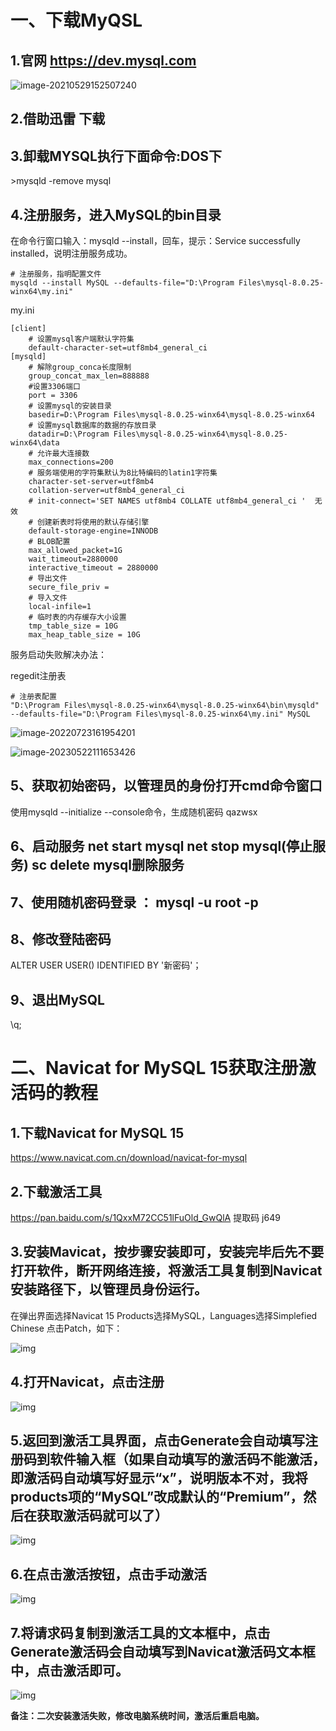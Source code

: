 # 一、下载MyQSL

## 1.官网 https://dev.mysql.com

![image-20210529152507240](imge/MySQL安装.assets/image-20210529152507240-16512425302451.png)

## 2.借助迅雷 下载

## 3.卸载MYSQL执行下面命令:DOS下

\>mysqld -remove mysql

## 4.注册服务，进入MySQL的bin目录

在命令行窗口输入：mysqld --install，回车，提示：Service successfully installed，说明注册服务成功。

```
# 注册服务，指明配置文件
mysqld --install MySQL --defaults-file="D:\Program Files\mysql-8.0.25-winx64\my.ini"
```

my.ini

```
[client]
	# 设置mysql客户端默认字符集
	default-character-set=utf8mb4_general_ci
[mysqld]
	# 解除group_conca长度限制
	group_concat_max_len=888888
	#设置3306端口
	port = 3306 
	# 设置mysql的安装目录
	basedir=D:\Program Files\mysql-8.0.25-winx64\mysql-8.0.25-winx64
	# 设置mysql数据库的数据的存放目录
	datadir=D:\Program Files\mysql-8.0.25-winx64\mysql-8.0.25-winx64\data
	# 允许最大连接数
	max_connections=200
	# 服务端使用的字符集默认为8比特编码的latin1字符集
	character-set-server=utf8mb4
	collation-server=utf8mb4_general_ci
	# init-connect='SET NAMES utf8mb4 COLLATE utf8mb4_general_ci '  无效
	# 创建新表时将使用的默认存储引擎
	default-storage-engine=INNODB
	# BLOB配置
	max_allowed_packet=1G
	wait_timeout=2880000
	interactive_timeout = 2880000
	# 导出文件
	secure_file_priv =
	# 导入文件
	local-infile=1
	# 临时表的内存缓存大小设置
	tmp_table_size = 10G
	max_heap_table_size = 10G

```

服务启动失败解决办法：

regedit注册表

```
# 注册表配置
"D:\Program Files\mysql-8.0.25-winx64\mysql-8.0.25-winx64\bin\mysqld" --defaults-file="D:\Program Files\mysql-8.0.25-winx64\my.ini" MySQL
```

![image-20220723161954201](imge/MySQL安装.assets/image-20220723161954201.png)

![image-20230522111653426](imge/MySQL安装.assets/image-20230522111653426.png)

## 5、获取初始密码，以管理员的身份打开cmd命令窗口

使用mysqld --initialize --console命令，生成随机密码  qazwsx

## 6、启动服务 **net start mysql**	net stop mysql(停止服务)  sc delete mysql删除服务

## 7、使用随机密码登录 ： mysql -u root -p  

## 8、修改登陆密码

ALTER USER USER() IDENTIFIED BY '新密码'；

## 9、退出MySQL

\q;

# 二、Navicat for MySQL 15获取注册激活码的教程

## 1.下载Navicat for MySQL 15

https://www.navicat.com.cn/download/navicat-for-mysql 

## 2.下载激活工具

https://pan.baidu.com/s/1QxxM72CC51lFuOld_GwQlA 提取码 j649

## 3.安装Mavicat，按步骤安装即可，安装完毕后先不要打开软件，断开网络连接，将激活工具复制到Navicat安装路径下，以管理员身份运行。

在弹出界面选择Navicat 15 Products选择MySQL，Languages选择Simplefied Chinese 点击Patch，如下：

![img](imge/MySQL安装.assets/805178-20200529134856280-1106111235-16512425302452.png)

## 4.打开Navicat，点击注册

![img](imge/MySQL安装.assets/805178-20200529135222463-1627209438-16512425302463.png)

## 5.返回到激活工具界面，点击Generate会自动填写注册码到软件输入框（如果自动填写的激活码不能激活，即激活码自动填写好显示“x”，说明版本不对，我将products项的“MySQL”改成默认的“Premium”，然后在获取激活码就可以了）

![img](imge/MySQL安装.assets/805178-20200529135243852-54818820-16512425302464.png)

## 6.在点击激活按钮，点击手动激活

![img](imge/MySQL安装.assets/805178-20200529135306081-367114293-16512425302465.png) 

## 7.将请求码复制到激活工具的文本框中，点击Generate激活码会自动填写到Navicat激活码文本框中，点击激活即可。

![img](imge/MySQL安装.assets/805178-20200529135324934-1040400855-16512425302466.png)

**备注：二次安装激活失败，修改电脑系统时间，激活后重启电脑。**

 